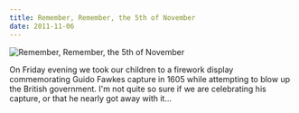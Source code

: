 ```yaml
---
title: Remember, Remember, the 5th of November
date: 2011-11-06
---
```


![Remember, Remember, the 5th of November](https://source.unsplash.com/gp8BLyaTaA0/1600x900)

On Friday evening we took our children to a firework display commemorating Guido Fawkes capture in 1605 while attempting to blow up the British government. I'm not quite so sure if we are celebrating his capture, or that he nearly got away with it...